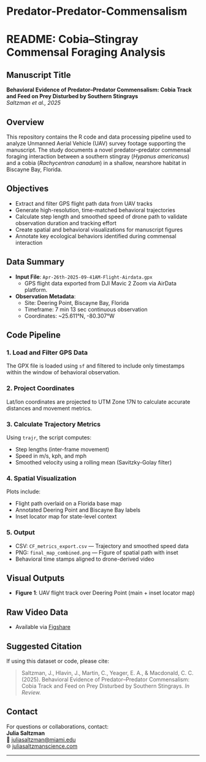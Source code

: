 # Predator-Predator-Commensalism
# README: Cobia–Stingray Commensal Foraging Analysis

## Manuscript Title
**Behavioral Evidence of Predator–Predator Commensalism: Cobia Track and Feed on Prey Disturbed by Southern Stingrays**  
*Saltzman et al., 2025*  

## Overview

This repository contains the R code and data processing pipeline used to analyze Unmanned Aerial Vehicle (UAV) survey footage supporting the manuscript. The study documents a novel predator–predator commensal foraging interaction between a southern stingray (*Hypanus americanus*) and a cobia (*Rachycentron canadum*) in a shallow, nearshore habitat in Biscayne Bay, Florida.

## Objectives

- Extract and filter GPS flight path data from UAV tracks
- Generate high-resolution, time-matched behavioral trajectories
- Calculate step length and smoothed speed of drone path to validate observation duration and tracking effort
- Create spatial and behavioral visualizations for manuscript figures
- Annotate key ecological behaviors identified during commensal interaction

## Data Summary

- **Input File**: `Apr-26th-2025-09-41AM-Flight-Airdata.gpx`  
  - GPS flight data exported from DJI Mavic 2 Zoom via AirData platform.
- **Observation Metadata**:  
  - Site: Deering Point, Biscayne Bay, Florida  
  - Timeframe: 7 min 13 sec continuous observation  
  - Coordinates: ~25.611°N, -80.307°W

## Code Pipeline

###  1. Load and Filter GPS Data
The GPX file is loaded using `sf` and filtered to include only timestamps within the window of behavioral observation.

### 2. Project Coordinates
Lat/lon coordinates are projected to UTM Zone 17N to calculate accurate distances and movement metrics.

###  3. Calculate Trajectory Metrics
Using `trajr`, the script computes:
- Step lengths (inter-frame movement)
- Speed in m/s, kph, and mph
- Smoothed velocity using a rolling mean (Savitzky-Golay filter)

### 4. Spatial Visualization
Plots include:
- Flight path overlaid on a Florida base map
- Annotated Deering Point and Biscayne Bay labels
- Inset locator map for state-level context

###  5. Output
- CSV: `CF_metrics_export.csv` — Trajectory and smoothed speed data
- PNG: `final_map_combined.png` — Figure of spatial path with inset
- Behavioral time stamps aligned to drone-derived video

## Visual Outputs

- **Figure 1**: UAV flight track over Deering Point (main + inset locator map)

## Raw Video Data

- Available via [Figshare](https://figshare.com/s/d40deeff8dddad67654b)

## Suggested Citation

If using this dataset or code, please cite:

> Saltzman, J., Hlavin, J., Martin, C., Yeager, E. A., & Macdonald, C. C. (2025). Behavioral Evidence of Predator–Predator Commensalism: Cobia Track and Feed on Prey Disturbed by Southern Stingrays. *In Review.*

## Contact

For questions or collaborations, contact:  
**Julia Saltzman**  
📧 juliasaltzman@miami.edu  
🌐 [juliasaltzmanscience.com](http://juliasaltzmanscience.com)

---
